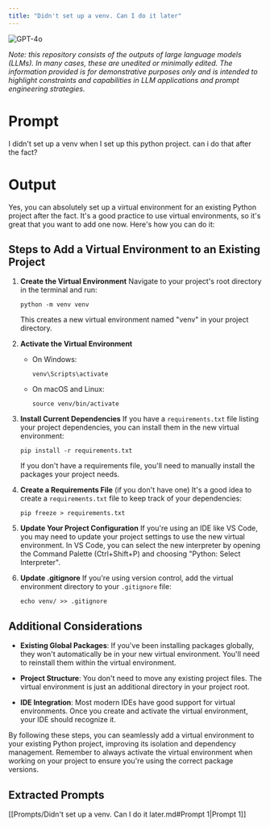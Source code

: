 ```yaml
---
title: "Didn't set up a venv. Can I do it later"
---
```

![GPT-4o](https://img.shields.io/badge/GPT--4o-3333FF?style=for-the-badge&logo=openai&logoColor=white)



*Note: this repository consists of the outputs of large language models (LLMs). In many cases, these are unedited or minimally edited. The information provided is for demonstrative purposes only and is intended to highlight constraints and capabilities in LLM applications and prompt engineering strategies.*


# Prompt

I didn't set up a venv when I set up this python project. can i do that after the fact?

# Output

Yes, you can absolutely set up a virtual environment for an existing Python project after the fact. It's a good practice to use virtual environments, so it's great that you want to add one now. Here's how you can do it:

## Steps to Add a Virtual Environment to an Existing Project

1. **Create the Virtual Environment**
   Navigate to your project's root directory in the terminal and run:

   ```
   python -m venv venv
   ```

   This creates a new virtual environment named "venv" in your project directory.

2. **Activate the Virtual Environment**
   - On Windows:
     ```
     venv\Scripts\activate
     ```
   - On macOS and Linux:
     ```
     source venv/bin/activate
     ```

3. **Install Current Dependencies**
   If you have a `requirements.txt` file listing your project dependencies, you can install them in the new virtual environment:

   ```
   pip install -r requirements.txt
   ```

   If you don't have a requirements file, you'll need to manually install the packages your project needs.

4. **Create a Requirements File** (if you don't have one)
   It's a good idea to create a `requirements.txt` file to keep track of your dependencies:

   ```
   pip freeze > requirements.txt
   ```

5. **Update Your Project Configuration**
   If you're using an IDE like VS Code, you may need to update your project settings to use the new virtual environment. In VS Code, you can select the new interpreter by opening the Command Palette (Ctrl+Shift+P) and choosing "Python: Select Interpreter".

6. **Update .gitignore**
   If you're using version control, add the virtual environment directory to your `.gitignore` file:

   ```
   echo venv/ >> .gitignore
   ```

## Additional Considerations

- **Existing Global Packages**: If you've been installing packages globally, they won't automatically be in your new virtual environment. You'll need to reinstall them within the virtual environment.

- **Project Structure**: You don't need to move any existing project files. The virtual environment is just an additional directory in your project root.

- **IDE Integration**: Most modern IDEs have good support for virtual environments. Once you create and activate the virtual environment, your IDE should recognize it.

By following these steps, you can seamlessly add a virtual environment to your existing Python project, improving its isolation and dependency management. Remember to always activate the virtual environment when working on your project to ensure you're using the correct package versions.

 




## Extracted Prompts
[[Prompts/Didn't set up a venv. Can I do it later.md#Prompt 1|Prompt 1]]
